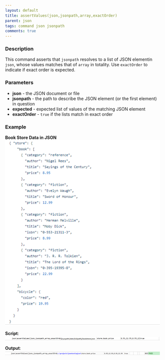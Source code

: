 ```yaml
---
layout: default
title: assertValues(json,jsonpath,array,exactOrder)
parent: json
tags: command json jsonpath
comments: true
---
```



### Description
This command asserts that `jsonpath` resolves to a list of JSON elementin `json`, whose values matches that of `array` 
in totality.  Use `exactOrder` to indicate if exact order is expected.


### Parameters
- **json** - the JSON document or file
- **jsonpath** - the path to describe the JSON element (or the first element) in question
- **expected** - expected list of values of the matching JSON element
- **exactOrder** - `true` if the lists match in exact order


### Example
**Book Store Data in JSON**<br/>
![bookStoreData](image/bookStoreData.png)

**Script**:<br/>
![script](image/assertValues_01.png)

**Output**:<br/>
![output](image/assertValues_02.png)
